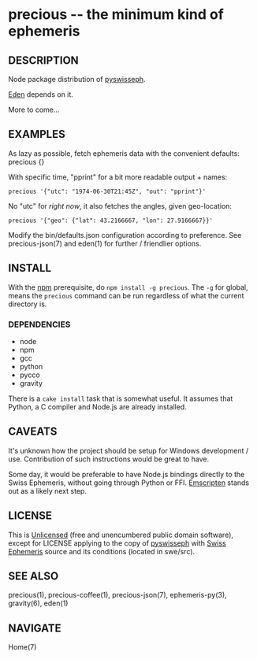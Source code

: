 # precious -- the minimum kind of ephemeris


## DESCRIPTION

Node package distribution of
[pyswisseph](http://pypi.python.org/pypi/pyswisseph).

[Eden](http://www.astrolin.com/to/eden) depends on it.

More to come...


## EXAMPLES
As lazy as possible, fetch ephemeris data with the convenient defaults:
    precious {}

With specific time, "pprint" for a bit more readable output + names:

    precious '{"utc": "1974-06-30T21:45Z", "out": "pprint"}'

No "utc" for *right now*, it also fetches the angles, given geo-location:

    precious '{"geo": {"lat": 43.2166667, "lon": 27.9166667}}'

Modify the bin/defaults.json configuration according to preference.
See precious-json(7) and eden(1) for further / friendlier options.


## INSTALL

With the [npm](http://npmjs.org/) prerequisite, do `npm install -g precious`.
The `-g` for global, means the `precious` command can be run
regardless of what the current directory is.

### DEPENDENCIES

* node
* npm
* gcc
* python
* pycco
* gravity

There is a `cake install` task that is somewhat useful.  It assumes that
Python, a C compiler and Node.js are already installed.


## CAVEATS

It's unknown how the project should be setup for Windows development / use.
Contribution of such instructions would be great to have.

Some day, it would be preferable to have Node.js bindings directly to
the Swiss Ephemeris, without going through Python or FFI.
[Emscripten](http://emscripten.org) stands out as a likely next step.


## LICENSE

This is [Unlicensed](http://astrolet.github.com/precious/UNLICENSE.html) (free
and unencumbered public domain software), except for LICENSE applying to the
copy of [pyswisseph](http://pypi.python.org/pypi/pyswisseph)
with [Swiss Ephemeris](http://www.astro.com/swisseph) source
and its conditions (located in swe/src).


## SEE ALSO

precious(1), precious-coffee(1), precious-json(7), ephemeris-py(3), gravity(6),
eden(1)


## NAVIGATE

Home(7)
